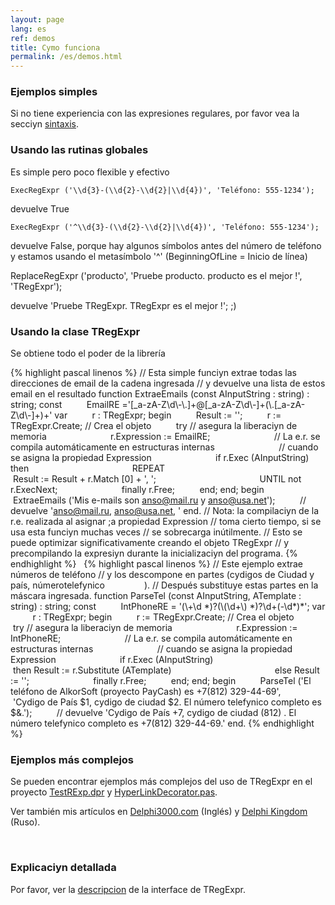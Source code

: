 ```yaml
---
layout: page
lang: es
ref: demos
title: Cуmo funciona
permalink: /es/demos.html
---
```


### Ejemplos simples

Si no tiene experiencia con las expresiones regulares, por favor vea la
secciуn [sintaxis](regexp_syntax.html).

### Usando las rutinas globales

Es simple pero poco flexible y efectivo

    ExecRegExpr ('\\d{3}-(\\d{2}-\\d{2}|\\d{4})', 'Teléfono: 555-1234');

devuelve True

    ExecRegExpr ('^\\d{3}-(\\d{2}-\\d{2}|\\d{4})', 'Teléfono: 555-1234');

devuelve False, porque hay algunos símbolos antes del número de teléfono
y estamos usando el metasímbolo '^' (BeginningOfLine = Inicio de línea)

ReplaceRegExpr ('producto', 'Pruebe producto. producto es el mejor !',
'TRegExpr');

devuelve 'Pruebe TRegExpr. TRegExpr es el mejor !'; ;)

### Usando la clase TRegExpr

Se obtiene todo el poder de la librería

{% highlight pascal linenos %}
// Esta simple funciуn extrae todas las direcciones de email de la cadena ingresada
// y devuelve una lista de estos email en el resultado
function ExtraeEmails (const AInputString : string) : string;
const
         EmailRE ='\[\_a-zA-Z\\d\\-\\.\]+@\[\_a-zA-Z\\d\\-\]+(\\.\[\_a-zA-Z\\d\\-\]+)+'
var
         r : TRegExpr;
begin
         Result := '';
         r := TRegExpr.Create; // Crea el objeto
         try // asegura la liberaciуn de memoria
                         r.Expression := EmailRE;
                         // La e.r. se compila automáticamente en estructuras internas
                         // cuando se asigna la propiedad Expression
                         if r.Exec (AInputString) then
                                         REPEAT
                                                         Result := Result + r.Match \[0\] + ', ';
                                         UNTIL not r.ExecNext;
                         finally r.Free;
         end;
end;
begin
         ExtraeEmails ('Mis e-mails son anso@mail.ru y anso@usa.net');
         // devuelve 'anso@mail.ru, anso@usa.net, '
end.
// Nota: la compilaciуn de la r.e. realizada al asignar ;a propiedad Expression
// toma cierto tiempo, si se usa esta funciуn muchas veces
// se sobrecarga inútilmente.
// Esto se puede optimizar significativamente creando el objeto TRegExpr
// y precompilando la expresiуn durante la inicializaciуn del programa.
{% endhighlight %}
 
{% highlight pascal linenos %}
// Este ejemplo extrae números de teléfono
// y los descompone en partes (cуdigos de Ciudad y país, númerotelefуnico                ).
// Después substituye estas partes en la máscara ingresada.
function ParseTel (const AInputString, ATemplate : string) : string;
const
         IntPhoneRE = '(\\+\\d \*)?(\\(\\d+\\) \*)?\\d+(-\\d\*)\*';
var
         r : TRegExpr;
begin
         r := TRegExpr.Create; // Crea el objeto
         try // asegura la liberaciуn de memoria
                         r.Expression := IntPhoneRE;
                         // La e.r. se compila automáticamente en estructuras internas
                         // cuando se asigna la propiedad Expression
                         if r.Exec (AInputString)
                                         then Result := r.Substitute (ATemplate)
                                         else Result := '';
                         finally r.Free;
         end;
end;
begin
         ParseTel ('El teléfono de AlkorSoft (proyecto PayCash) es +7(812) 329-44-69',
         'Cуdigo de País $1, cуdigo de ciudad $2. El número telefуnico completo es $&.');
         // devuelve 'Cуdigo de País +7, cуdigo de ciudad (812) . El número telefуnico completo es +7(812) 329-44-69.'
end.
{% endhighlight %}


### Ejemplos más complejos

Se pueden encontrar ejemplos más complejos del uso de TRegExpr en el
proyecto [TestRExp.dpr](#tregexpr_testrexp.html) y
[HyperLinkDecorator.pas](#hyperlinksdecorator.html).

Ver también mis artículos en
[Delphi3000.com](%60http://www.delphi3000.com/member.asp?ID=1300',%60',1,%60')
(Inglés) y [Delphi
Kingdom](%60http://delphi.vitpc.com/mastering/strings_birds_eye_view.htm',%60',1,%60')
(Ruso).

 

### Explicaciуn detallada

Por favor, ver la [descripcion](tregexpr_interface.html) de la
interface de TRegExpr.
